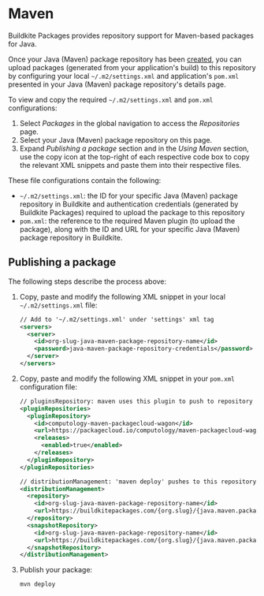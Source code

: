 # Maven

Buildkite Packages provides repository support for Maven-based packages for Java.

Once your Java (Maven) package repository has been [created](/docs/packages/manage-repositories#create-a-repository), you can upload packages (generated from your application's build) to this repository by configuring your local `~/.m2/settings.xml` and application's `pom.xml` presented in your Java (Maven) package repository's details page.

To view and copy the required  `~/.m2/settings.xml` and `pom.xml` configurations:

1. Select _Packages_ in the global navigation to access the _Repositories_ page.
1. Select your Java (Maven) package repository on this page.
1. Expand _Publishing a package_ section and in the _Using Maven_ section, use the copy icon at the top-right of each respective code box to copy the relevant XML snippets and paste them into their respective files.

These file configurations contain the following:

- `~/.m2/settings.xml`: the ID for your specific Java (Maven) package repository in Buildkite and authentication credentials (generated by Buildkite Packages) required to upload the package to this repository
- `pom.xml`: the reference to the required Maven plugin (to upload the package), along with the ID and URL for your specific Java (Maven) package repository in Buildkite.

## Publishing a package

The following steps describe the process above:

1. Copy, paste and modify the following XML snippet in your local `~/.m2/settings.xml` file:

    ```xml
    // Add to '~/.m2/settings.xml' under 'settings' xml tag
    <servers>
      <server>
        <id>org-slug-java-maven-package-repository-name</id>
        <password>java-maven-package-repository-credentials</password>
      </server>
    </servers>
    ```

1. Copy, paste and modify the following XML snippet in your `pom.xml` configuration file:

    ```xml
    // pluginsRepository: maven uses this plugin to push to repository
    <pluginRepositories>
      <pluginRepository>
        <id>computology-maven-packagecloud-wagon</id>
        <url>https://packagecloud.io/computology/maven-packagecloud-wagon/maven2</url>           
        <releases>
          <enabled>true</enabled>
        </releases>
      </pluginRepository>
    </pluginRepositories>

    // distributionManagement: 'maven deploy' pushes to this repository
    <distributionManagement>
      <repository>
        <id>org-slug-java-maven-package-repository-name</id>
        <url>https://buildkitepackages.com/{org.slug}/{java.maven.package.repository.name}</url>
      </repository>
      <snapshotRepository>
        <id>org-slug-java-maven-package-repository-name</id>
        <url>https://buildkitepackages.com/{org.slug}/{java.maven.package.repository.name}</url>
      </snapshotRepository>
    </distributionManagement>
    ```

1. Publish your package:

    ```bash
    mvn deploy
    ```
